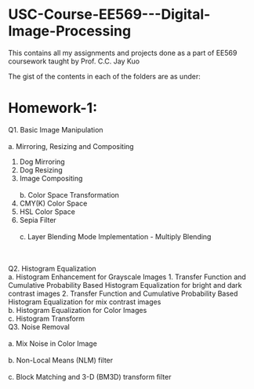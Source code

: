 # USC-Course-EE569---Digital-Image-Processing

This contains all my assignments and projects done as a part of EE569 coursework taught by Prof. C.C. Jay Kuo

The gist of the contents in each of the folders are as under:

**Homework-1:**
=
Q1. Basic Image Manipulation<br />
<br />a. Mirroring, Resizing and Compositing 
1. Dog Mirroring
2. Dog Resizing
3. Image Compositing<br />
<br />b. Color Space Transformation
1. CMY(K) Color Space
2. HSL Color Space
3. Sepia Filter<br />
<br />c. Layer Blending Mode Implementation - Multiply Blending
<br />
<br />Q2. Histogram Equalization
<br />a. Histogram Enhancement for Grayscale Images
1. Transfer Function and Cumulative Probability Based Histogram Equalization for bright and dark contrast images
2. Transfer Function and Cumulative Probability Based Histogram Equalization for mix contrast images
<br />b. Histogram Equalization for Color Images
<br />c. Histogram Transform
<br />Q3. Noise Removal
<br />
<br />a. Mix Noise in Color Image
<br />
<br />b. Non-Local Means (NLM) filter
<br />
<br />c. Block Matching and 3-D (BM3D) transform filter
